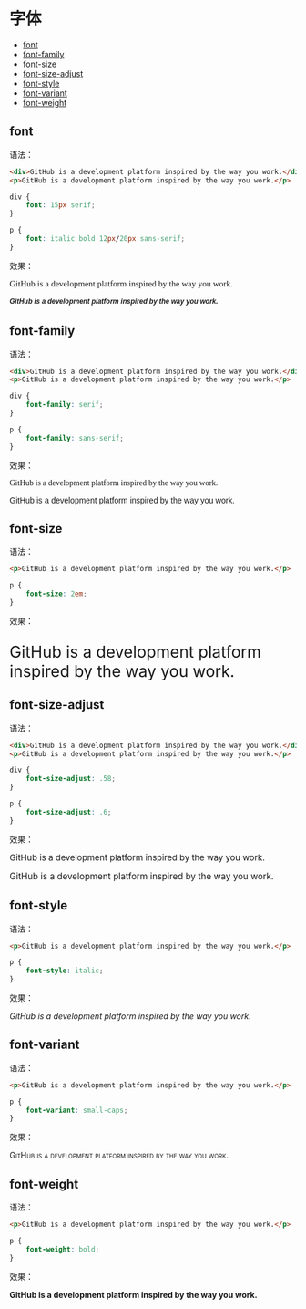 # 字体

* [font](#font)
* [font-family](#font-family)
* [font-size](#font-size)
* [font-size-adjust](#font-size-adjust)
* [font-style](#font-style)
* [font-variant](#font-variant)
* [font-weight](#font-weight)

## font

语法：

```html
<div>GitHub is a development platform inspired by the way you work.</div>
<p>GitHub is a development platform inspired by the way you work.</p>
```

```css
div {
    font: 15px serif;
}

p {
    font: italic bold 12px/20px sans-serif;
}
```

效果：

<div style="font: 15px serif;">GitHub is a development platform inspired by the way you work.</div>
<p style="font: italic bold 12px/20px sans-serif;">GitHub is a development platform inspired by the way you work.</p>

## font-family

语法：

```html
<div>GitHub is a development platform inspired by the way you work.</div>
<p>GitHub is a development platform inspired by the way you work.</p>
```

```css
div {
    font-family: serif;
}

p {
    font-family: sans-serif;
}
```

效果：

<div style="font-family: serif;">GitHub is a development platform inspired by the way you work.</div>
<p style="font-family: sans-serif;">GitHub is a development platform inspired by the way you work.</p>

## font-size

语法：

```html
<p>GitHub is a development platform inspired by the way you work.</p>
```

```css
p {
    font-size: 2em;
}
```

效果：

<p style="font-size: 2em;">GitHub is a development platform inspired by the way you work.</p>

## font-size-adjust

语法：

```html
<div>GitHub is a development platform inspired by the way you work.</div>
<p>GitHub is a development platform inspired by the way you work.</p>
```

```css
div {
    font-size-adjust: .58;
}

p {
    font-size-adjust: .6;
}
```

效果：

<div style="font-size-adjust: .58;">GitHub is a development platform inspired by the way you work.</div>
<p style="font-size-adjust: .6;">GitHub is a development platform inspired by the way you work.</p>

## font-style

语法：

```html
<p>GitHub is a development platform inspired by the way you work.</p>
```

```css
p {
    font-style: italic;
}
```

效果：

<p style="font-style: italic;">GitHub is a development platform inspired by the way you work.</p>

## font-variant

语法：

```html
<p>GitHub is a development platform inspired by the way you work.</p>
```

```css
p {
    font-variant: small-caps;
}
```

效果：

<p style="font-variant: small-caps;">GitHub is a development platform inspired by the way you work.</p>

## font-weight

语法：

```html
<p>GitHub is a development platform inspired by the way you work.</p>
```

```css
p {
    font-weight: bold;
}
```

效果：

<p style="font-weight: bold;">GitHub is a development platform inspired by the way you work.</p>